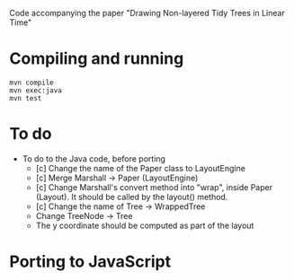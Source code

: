 Code accompanying the paper "Drawing Non-layered Tidy Trees in Linear Time"


# Compiling and running

```
mvn compile
mvn exec:java
mvn test
```




# To do




* To do to the Java code, before porting
    * [c] Change the name of the Paper class to LayoutEngine
    * [c] Merge Marshall -> Paper (LayoutEngine)
    * [c] Change Marshall's convert method into "wrap", inside Paper (Layout). It should
      be called by the layout() method.
    * [c] Change the name of Tree -> WrappedTree
    * Change TreeNode -> Tree
    * The y coordinate should be computed as part of the layout

# Porting to JavaScript



